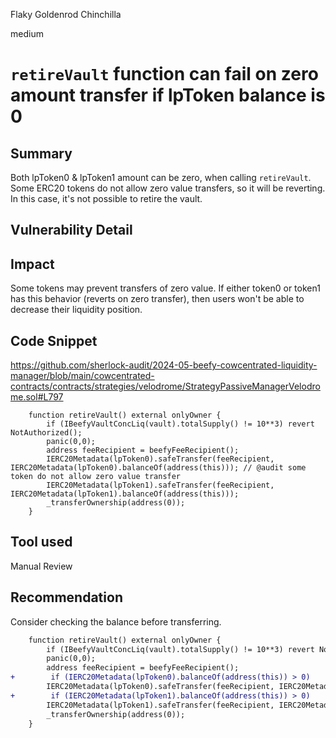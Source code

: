 Flaky Goldenrod Chinchilla

medium

# `retireVault` function can fail on zero amount transfer if lpToken balance is 0


## Summary
Both lpToken0 & lpToken1 amount can be zero, when calling `retireVault`.
Some ERC20 tokens do not allow zero value transfers, so it will be reverting.
In this case, it's not possible to retire the vault.

## Vulnerability Detail

## Impact
Some tokens may prevent transfers of zero value.
If either token0 or token1 has this behavior (reverts on zero transfer), then users won't be able to decrease their liquidity position.

## Code Snippet
https://github.com/sherlock-audit/2024-05-beefy-cowcentrated-liquidity-manager/blob/main/cowcentrated-contracts/contracts/strategies/velodrome/StrategyPassiveManagerVelodrome.sol#L797
```solidity
    function retireVault() external onlyOwner {
        if (IBeefyVaultConcLiq(vault).totalSupply() != 10**3) revert NotAuthorized();
        panic(0,0);
        address feeRecipient = beefyFeeRecipient();
        IERC20Metadata(lpToken0).safeTransfer(feeRecipient, IERC20Metadata(lpToken0).balanceOf(address(this))); // @audit some token do not allow zero value transfer
        IERC20Metadata(lpToken1).safeTransfer(feeRecipient, IERC20Metadata(lpToken1).balanceOf(address(this)));
        _transferOwnership(address(0));
    }
```

## Tool used

Manual Review

## Recommendation
Consider checking the balance before transferring.

```diff
    function retireVault() external onlyOwner {
        if (IBeefyVaultConcLiq(vault).totalSupply() != 10**3) revert NotAuthorized();
        panic(0,0);
        address feeRecipient = beefyFeeRecipient();
+        if (IERC20Metadata(lpToken0).balanceOf(address(this)) > 0)
        IERC20Metadata(lpToken0).safeTransfer(feeRecipient, IERC20Metadata(lpToken0).balanceOf(address(this)));
+        if (IERC20Metadata(lpToken1).balanceOf(address(this)) > 0)
        IERC20Metadata(lpToken1).safeTransfer(feeRecipient, IERC20Metadata(lpToken1).balanceOf(address(this)));
        _transferOwnership(address(0));
    }
```